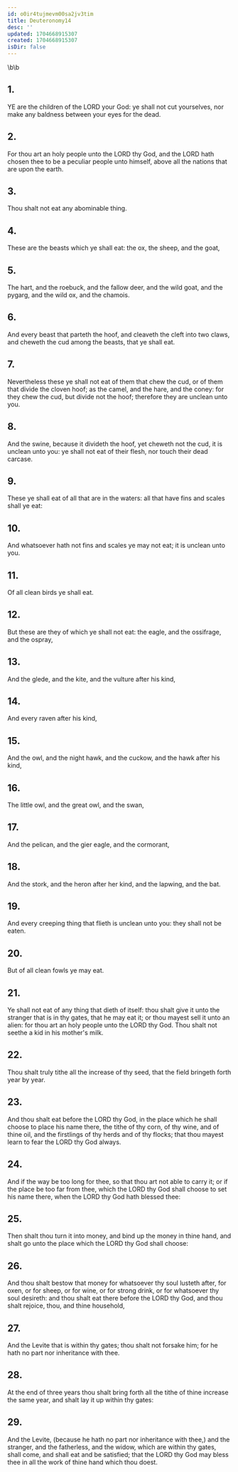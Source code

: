 ```yaml
---
id: o0ir4tujmevm00sa2jv3tim
title: Deuteronomy14
desc: ''
updated: 1704668915307
created: 1704668915307
isDir: false
---
```

\b\b
## 1.
YE are the children of the LORD your God: ye shall not cut yourselves, nor make any baldness between your eyes for the dead.
## 2.
For thou art an holy people unto the LORD thy God, and the LORD hath chosen thee to be a peculiar people unto himself, above all the nations that are upon the earth.
## 3.
Thou shalt not eat any abominable thing.
## 4.
These are the beasts which ye shall eat: the ox, the sheep, and the goat,
## 5.
The hart, and the roebuck, and the fallow deer, and the wild goat, and the pygarg, and the wild ox, and the chamois.
## 6.
And every beast that parteth the hoof, and cleaveth the cleft into two claws, and cheweth the cud among the beasts, that ye shall eat.
## 7.
Nevertheless these ye shall not eat of them that chew the cud, or of them that divide the cloven hoof; as the camel, and the hare, and the coney: for they chew the cud, but divide not the hoof; therefore they are unclean unto you.
## 8.
And the swine, because it divideth the hoof, yet cheweth not the cud, it is unclean unto you: ye shall not eat of their flesh, nor touch their dead carcase.
## 9.
These ye shall eat of all that are in the waters: all that have fins and scales shall ye eat:
## 10.
And whatsoever hath not fins and scales ye may not eat; it is unclean unto you.
## 11.
Of all clean birds ye shall eat.
## 12.
But these are they of which ye shall not eat: the eagle, and the ossifrage, and the ospray,
## 13.
And the glede, and the kite, and the vulture after his kind,
## 14.
And every raven after his kind,
## 15.
And the owl, and the night hawk, and the cuckow, and the hawk after his kind,
## 16.
The little owl, and the great owl, and the swan,
## 17.
And the pelican, and the gier eagle, and the cormorant,
## 18.
And the stork, and the heron after her kind, and the lapwing, and the bat.
## 19.
And every creeping thing that flieth is unclean unto you: they shall not be eaten.
## 20.
But of all clean fowls ye may eat.
## 21.
Ye shall not eat of any thing that dieth of itself: thou shalt give it unto the stranger that is in thy gates, that he may eat it; or thou mayest sell it unto an alien: for thou art an holy people unto the LORD thy God.  Thou shalt not seethe a kid in his mother's milk.
## 22.
Thou shalt truly tithe all the increase of thy seed, that the field bringeth forth year by year.
## 23.
And thou shalt eat before the LORD thy God, in the place which he shall choose to place his name there, the tithe of thy corn, of thy wine, and of thine oil, and the firstlings of thy herds and of thy flocks; that thou mayest learn to fear the LORD thy God always.
## 24.
And if the way be too long for thee, so that thou art not able to carry it; or if the place be too far from thee, which the LORD thy God shall choose to set his name there, when the LORD thy God hath blessed thee:
## 25.
Then shalt thou turn it into money, and bind up the money in thine hand, and shalt go unto the place which the LORD thy God shall choose:
## 26.
And thou shalt bestow that money for whatsoever thy soul lusteth after, for oxen, or for sheep, or for wine, or for strong drink, or for whatsoever thy soul desireth: and thou shalt eat there before the LORD thy God, and thou shalt rejoice, thou, and thine household,
## 27.
And the Levite that is within thy gates; thou shalt not forsake him; for he hath no part nor inheritance with thee.
## 28.
At the end of three years thou shalt bring forth all the tithe of thine increase the same year, and shalt lay it up within thy gates:
## 29.
And the Levite, (because he hath no part nor inheritance with thee,) and the stranger, and the fatherless, and the widow, which are within thy gates, shall come, and shall eat and be satisfied; that the LORD thy God may bless thee in all the work of thine hand which thou doest.

